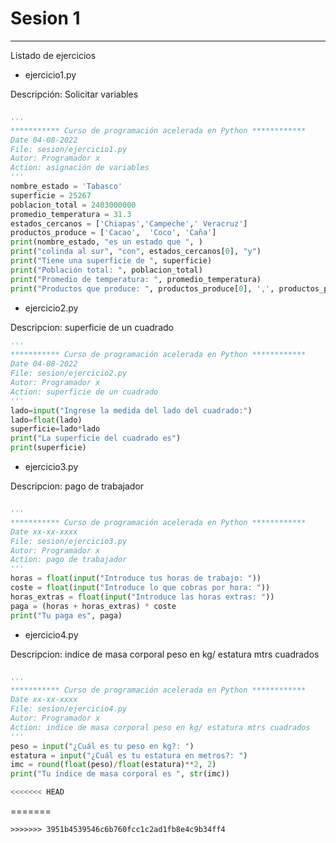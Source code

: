 # Sesion 1

---
Listado de ejercicios

* ejercicio1.py

Descripción: Solicitar variables


```python

'''
*********** Curso de programación acelerada en Python ************
Date 04-08-2022
File: sesion/ejercicio1.py
Autor: Programador x
Action: asignación de variables
'''
nombre_estado = 'Tabasco'
superficie = 25267
poblacion_total = 2403000000
promedio_temperatura = 31.3
estados_cercanos = ['Chiapas','Campeche',' Veracruz']
productos_produce = ['Cacao',  'Coco', 'Caña']
print(nombre_estado, "es un estado que ", )
print("colinda al sur", "con", estados_cercanos[0], "y")
print("Tiene una superficie de ", superficie) 
print("Población total: ", poblacion_total)
print("Promedio de temperatura: ", promedio_temperatura)
print("Productos que produce: ", productos_produce[0], ',', productos_produce[1], 'y', productos_produce[2] )
```

* ejercicio2.py

Descripcion: superficie de un cuadrado

```python
'''
*********** Curso de programación acelerada en Python ************
Date 04-08-2022
File: sesion/ejercicio2.py
Autor: Programador x
Action: superficie de un cuadrado
''' 
lado=input("Ingrese la medida del lado del cuadrado:")
lado=float(lado)
superficie=lado*lado
print("La superficie del cuadrado es")
print(superficie) 
```

* ejercicio3.py

Descripcion: pago de trabajador
```python

'''
*********** Curso de programación acelerada en Python ************
Date xx-xx-xxxx
File: sesion/ejercicio3.py
Autor: Programador x
Action: pago de trabajador
'''
horas = float(input("Introduce tus horas de trabajo: "))
coste = float(input("Introduce lo que cobras por hora: "))
horas_extras = float(input("Introduce las horas extras: "))
paga = (horas + horas_extras) * coste
print("Tu paga es", paga) 

```

* ejercicio4.py

Descripcion: indice de masa corporal peso en kg/ estatura mtrs cuadrados

```python

'''
*********** Curso de programación acelerada en Python ************
Date xx-xx-xxxx
File: sesion/ejercicio4.py
Autor: Programador x
Action: indice de masa corporal peso en kg/ estatura mtrs cuadrados
'''
peso = input("¿Cuál es tu peso en kg?: ")
estatura = input("¿Cuál es tu estatura en metros?: ")
imc = round(float(peso)/float(estatura)**2, 2)
print("Tu índice de masa corporal es ", str(imc))

<<<<<<< HEAD
```
=======
```
>>>>>>> 3951b4539546c6b760fcc1c2ad1fb8e4c9b34ff4
